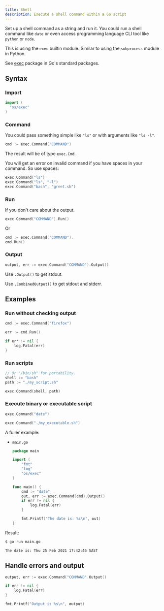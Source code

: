 ```yaml
---
title: Shell
description: Execute a shell command within a Go script
---
```


Set up a shell command as a string and run it. You could run a shell command like `date` or even access programming language CLI tool like `python` or `node`.

This is using the `exec` builtin module. Similar to using the `subprocess` module in Python.

See [exec](https://golang.org/pkg/os/exec/) package in Go's standard packages.


## Syntax

### Import

```go
import (
  "os/exec"
)
```

### Command

You could pass something simple like `"ls"` or with arguments like `"ls -l"`.

```go
cmd := exec.Command("COMMAND")
```

The result will be of type `exec.Cmd`.

You will get an error on invalid command if you have spaces in your command. So use spaces:

```go
exec.Command("ls")
exec.Command("ls", "-l")
exec.Command("bash", "greet.sh")
```

### Run

If you don't care about the output.

```go
exec.Command("COMMAND").Run()
```

Or

```go
cmd := exec.Command("COMMAND").
cmd.Run()
```


### Output

```go
output, err := exec.Command("COMMAND").Output()
```

Use `.Output()` to get stdout.

Use `.CombinedOutput()` to get stdout and stderr.


## Examples

### Run without checking output

```go
cmd := exec.Command("firefox")

err := cmd.Run()

if err != nil {
    log.Fatal(err)
}
```

### Run scripts

```go
// Or "/bin/sh" for portability.
shell := "bash" 
path := "./my_script.sh"

exec.Command(shell, path)
```

### Execute binary or executable script

```go
exec.Command("date")
```

```go
exec.Command("./my_executable.sh")
```

A fuller example:

- `main.go`
    ```go
    package main

    import (
        "fmt"
        "log"
        "os/exec"
    )

    func main() {
        cmd := "date"
        out, err := exec.Command(cmd).Output()
        if err != nil {
            log.Fatal(err)
        }

        fmt.Printf("The date is: %s\n", out)
    }
    ```

Result:

```sh
$ go run main.go
```
```
The date is: Thu 25 Feb 2021 17:42:46 SAST
```


## Handle errors and output

```go
output, err := exec.Command("COMMAND".Output()

if err != nil {
    log.Fatal(err)
}

fmt.Printf("Output is %s\n", output)
```
